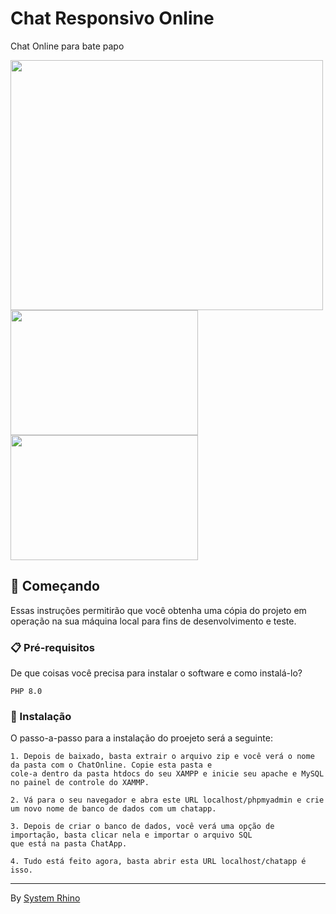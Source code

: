 # Chat Responsivo Online

Chat Online para bate papo

<img src="https://uploaddeimagens.com.br/images/004/330/536/full/users.png?1675624686" width="500" height="400"> 
<img src="https://uploaddeimagens.com.br/images/004/330/538/thumb/login.png?1675624831" width="300" height="200"><img src="https://uploaddeimagens.com.br/images/004/330/539/thumb/cadastro.png?1675624980" width="300" height="200">


## 🚀 Começando

Essas instruções permitirão que você obtenha uma cópia do projeto em operação na sua máquina local para fins de desenvolvimento e teste.

### 📋 Pré-requisitos

De que coisas você precisa para instalar o software e como instalá-lo?

```
PHP 8.0
```

### 🔧 Instalação
O passo-a-passo para a instalação do proejeto será a seguinte:

```
1. Depois de baixado, basta extrair o arquivo zip e você verá o nome da pasta com o ChatOnline. Copie esta pasta e 
cole-a dentro da pasta htdocs do seu XAMPP e inicie seu apache e MySQL no painel de controle do XAMMP.

2. Vá para o seu navegador e abra este URL localhost/phpmyadmin e crie um novo nome de banco de dados com um chatapp. 

3. Depois de criar o banco de dados, você verá uma opção de importação, basta clicar nela e importar o arquivo SQL 
que está na pasta ChatApp. 

4. Tudo está feito agora, basta abrir esta URL localhost/chatapp é isso.

```

---
By [System Rhino](https://gist.github.com/Systemrhino) 

